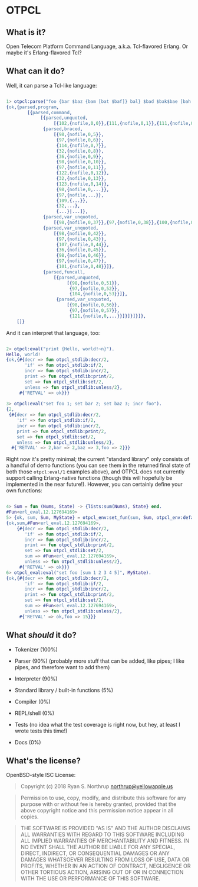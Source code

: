 # OTPCL

## What is it?

Open Telecom Platform Command Language, a.k.a. Tcl-flavored Erlang.  Or maybe it's Erlang-flavored Tcl?

## What can it do?

Well, it can parse a Tcl-like language:

```erlang

1> otpcl:parse("foo {bar $baz {bam [bat $baf]} bal} $bad $bak$bae [bah $bay]").
{ok,{parsed,program,
        [{parsed,command,
             [{parsed,unquoted,
                  [{102,{nofile,0,0}},{111,{nofile,0,1}},{111,{nofile,0,2}}]},
              {parsed,braced,
                  [{98,{nofile,0,5}},
                   {97,{nofile,0,6}},
                   {114,{nofile,0,7}},
                   {32,{nofile,0,8}},
                   {36,{nofile,0,9}},
                   {98,{nofile,0,10}},
                   {97,{nofile,0,11}},
                   {122,{nofile,0,12}},
                   {32,{nofile,0,13}},
                   {123,{nofile,0,14}},
                   {98,{nofile,0,...}},
                   {97,{nofile,...}},
                   {109,{...}},
                   {32,...},
                   {...}|...]},
              {parsed,var_unquoted,
                  [{98,{nofile,0,37}},{97,{nofile,0,38}},{100,{nofile,0,39}}]},
              {parsed,var_unquoted,
                  [{98,{nofile,0,42}},
                   {97,{nofile,0,43}},
                   {107,{nofile,0,44}},
                   {36,{nofile,0,45}},
                   {98,{nofile,0,46}},
                   {97,{nofile,0,47}},
                   {101,{nofile,0,48}}]},
              {parsed,funcall,
                  [{parsed,unquoted,
                       [{98,{nofile,0,51}},
                        {97,{nofile,0,52}},
                        {104,{nofile,0,53}}]},
                   {parsed,var_unquoted,
                       [{98,{nofile,0,56}},
                        {97,{nofile,0,57}},
                        {121,{nofile,0,...}}]}]}]}]},
    []}

```

And it can interpret that language, too:

```erlang

2> otpcl:eval("print {Hello, world!~n}").
Hello, world!
{ok,{#{decr => fun otpcl_stdlib:decr/2,
       'if' => fun otpcl_stdlib:if/2,
       incr => fun otpcl_stdlib:incr/2,
       print => fun otpcl_stdlib:print/2,
       set => fun otpcl_stdlib:set/2,
       unless => fun otpcl_stdlib:unless/2},
     #{'RETVAL' => ok}}}
     
3> otpcl:eval("set foo 1; set bar 2; set baz 3; incr foo").
{2,
 {#{decr => fun otpcl_stdlib:decr/2,
    'if' => fun otpcl_stdlib:if/2,
    incr => fun otpcl_stdlib:incr/2,
    print => fun otpcl_stdlib:print/2,
    set => fun otpcl_stdlib:set/2,
    unless => fun otpcl_stdlib:unless/2},
  #{'RETVAL' => 2,bar => 2,baz => 3,foo => 2}}}

```

Right now it's pretty minimal; the current "standard library" only
consists of a handful of demo functions (you can see them in the
returned final state of both those `otpcl:eval/1` examples above), and
OTPCL does not currently support calling Erlang-native functions
(though this will hopefully be implemented in the near future!).
However, you can certainly define your own functions:

```erlang

4> Sum = fun (Nums, State) -> {lists:sum(Nums), State} end.
#Fun<erl_eval.12.127694169>
5> {ok, sum, Sum, MyState} = otpcl_env:set_fun(sum, Sum, otpcl_env:default_state()).
{ok,sum,#Fun<erl_eval.12.127694169>,
    {#{decr => fun otpcl_stdlib:decr/2,
       'if' => fun otpcl_stdlib:if/2,
       incr => fun otpcl_stdlib:incr/2,
       print => fun otpcl_stdlib:print/2,
       set => fun otpcl_stdlib:set/2,
       sum => #Fun<erl_eval.12.127694169>,
       unless => fun otpcl_stdlib:unless/2},
     #{'RETVAL' => ok}}}
6> otpcl_eval:eval("set foo [sum 1 2 3 4 5]", MyState).
{ok,{#{decr => fun otpcl_stdlib:decr/2,
       'if' => fun otpcl_stdlib:if/2,
       incr => fun otpcl_stdlib:incr/2,
       print => fun otpcl_stdlib:print/2,
       set => fun otpcl_stdlib:set/2,
       sum => #Fun<erl_eval.12.127694169>,
       unless => fun otpcl_stdlib:unless/2},
     #{'RETVAL' => ok,foo => 15}}}

```


## What *should* it do?

* Tokenizer (100%)

* Parser (90%) (probably more stuff that can be added, like pipes; I
  like pipes, and therefore want to add them)

* Interpreter (90%)

* Standard library / built-in functions (5%)

* Compiler (0%)

* REPL/shell (0%)

* Tests (no idea what the test coverage is right now, but hey, at
  least I wrote tests this time!)

* Docs (0%)

## What's the license?

OpenBSD-style ISC License:

> Copyright (c) 2018 Ryan S. Northrup <northrup@yellowapple.us>

> Permission to use, copy, modify, and distribute this software for
> any purpose with or without fee is hereby granted, provided that the
> above copyright notice and this permission notice appear in all
> copies.

> THE SOFTWARE IS PROVIDED "AS IS" AND THE AUTHOR DISCLAIMS ALL
> WARRANTIES WITH REGARD TO THIS SOFTWARE INCLUDING ALL IMPLIED
> WARRANTIES OF MERCHANTABILITY AND FITNESS. IN NO EVENT SHALL THE
> AUTHOR BE LIABLE FOR ANY SPECIAL, DIRECT, INDIRECT, OR CONSEQUENTIAL
> DAMAGES OR ANY DAMAGES WHATSOEVER RESULTING FROM LOSS OF USE, DATA
> OR PROFITS, WHETHER IN AN ACTION OF CONTRACT, NEGLIGENCE OR OTHER
> TORTIOUS ACTION, ARISING OUT OF OR IN CONNECTION WITH THE USE OR
> PERFORMANCE OF THIS SOFTWARE.
